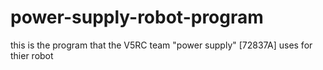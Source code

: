 # power-supply-robot-program

this is the program that the V5RC team "power supply" [72837A] uses for thier robot

